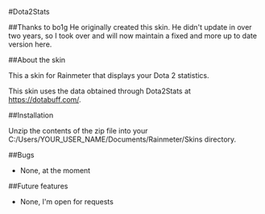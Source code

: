 #Dota2Stats

##Thanks to bo1g
He originally created this skin. He didn't update in over two years, so I took over and will now maintain a fixed and more up to date version here.

##About the skin

This a skin for Rainmeter that displays your Dota 2 statistics.

This skin uses the data obtained through Dota2Stats at https://dotabuff.com/.

##Installation

Unzip the contents of the zip file into your C:/Users/YOUR_USER_NAME/Documents/Rainmeter/Skins directory.

##Bugs

* None, at the moment

##Future features

* None, I'm open for requests
